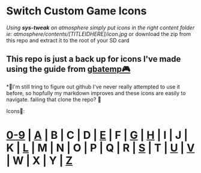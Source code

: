 # __Switch Custom Game Icons__

*Using **sys-tweak** on atmosphere simply put icons in the right content folder ie: atmosphere/contents/[TITLEIDHERE]/icon.jpg*
or download the zip from this repo and extract it to the root of your SD card

## This repo is just a back up for icons I've made using the guide from [gbatemp:video_game:](https://gbatemp.net/threads/custom-game-icons-tutorial-and-sharing-hub-no-forwarders.574675/)

*:construction:I'm still tring to figure out github I've never really attempted to use it before, 
so hopfully my markdown improves and these icons are easily to navigate.
failing that clone the repo? :stop_sign:


Icons:link:: 
# [0-9](/icon/0-9.md) | [A](/icon/a.md) | B | C | D | [E](/icon/e.md) | F | [G](/icon/g.md) | [H](/icon/h.md) | I | J | K | [L](/icon/l.md) | M | N | O | P | Q | R | [S](/icon/s.md) | T | [U](/icon/u.md) | [V](/icon/v.md) | W | X | Y | [Z](/icon/z.md)
